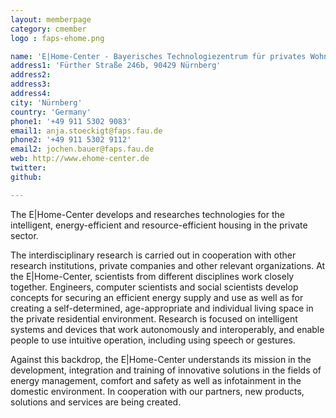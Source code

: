 ```yaml
---
layout: memberpage
category: cmember
logo : faps-ehome.png

name: 'E|Home-Center - Bayerisches Technologiezentrum für privates Wohnen'
address1: 'Fürther Straße 246b, 90429 Nürnberg'
address2: 
address3: 
address4: 
city: 'Nürnberg'
country: 'Germany'
phone1: '+49 911 5302 9083'
email1: anja.stoeckigt@faps.fau.de
phone2: '+49 911 5302 9112'
email2: jochen.bauer@faps.fau.de
web: http://www.ehome-center.de
twitter: 
github:

---
```

The E|Home-Center develops and researches technologies for the intelligent, energy-efficient and resource-efficient housing in the private sector.

The interdisciplinary research is carried out in cooperation with other research institutions, private companies and other relevant organizations. At the E|Home-Center, scientists from different disciplines work closely together. Engineers, computer scientists and social scientists develop concepts for securing an efficient energy supply and use as well as for creating a self-determined, age-appropriate and individual living space in the private residential environment. Research is focused on intelligent systems and devices that work autonomously and interoperably, and enable people to use intuitive operation, including using speech or gestures.

Against this backdrop, the E|Home-Center understands its mission in the development, integration and training of innovative solutions in the fields of energy management, comfort and safety as well as infotainment in the domestic environment. In cooperation with our partners, new products, solutions and services are being created.
